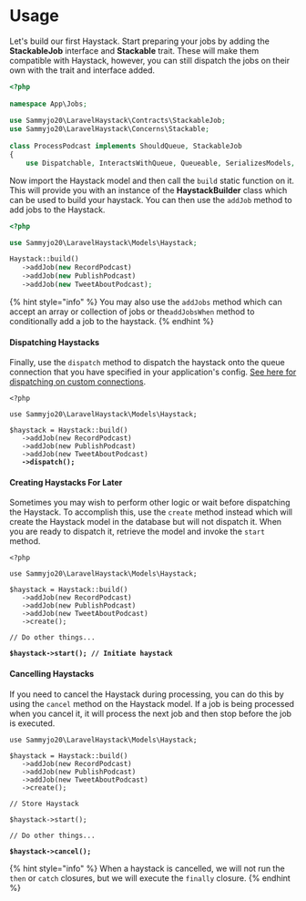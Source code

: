# Usage

Let's build our first Haystack. Start preparing your jobs by adding the **StackableJob** interface and **Stackable** trait. These will make them compatible with Haystack, however, you can still dispatch the jobs on their own with the trait and interface added.

```php
<?php
 
namespace App\Jobs;
 
use Sammyjo20\LaravelHaystack\Contracts\StackableJob;
use Sammyjo20\LaravelHaystack\Concerns\Stackable;
 
class ProcessPodcast implements ShouldQueue, StackableJob
{
    use Dispatchable, InteractsWithQueue, Queueable, SerializesModels, Stackable
```

Now import the Haystack model and then call the `build` static function on it. This will provide you with an instance of the **HaystackBuilder** class which can be used to build your haystack. You can then use the `addJob` method to add jobs to the Haystack.

```php
<?php

use Sammyjo20\LaravelHaystack\Models\Haystack;

Haystack::build()
   ->addJob(new RecordPodcast)
   ->addJob(new PublishPodcast)
   ->addJob(new TweetAboutPodcast);
```

{% hint style="info" %}
You may also use the `addJobs` method which can accept an array or collection of jobs or the`addJobsWhen` method to conditionally add a job to the haystack.
{% endhint %}

#### Dispatching Haystacks

Finally, use the `dispatch` method to dispatch the haystack onto the queue connection that you have specified in your application's config. [See here for dispatching on custom connections](../next-up/connection-queue-and-delay.md).

<pre class="language-php"><code class="lang-php">&#x3C;?php

use Sammyjo20\LaravelHaystack\Models\Haystack;

$haystack = Haystack::build()
   ->addJob(new RecordPodcast)
   ->addJob(new PublishPodcast)
   ->addJob(new TweetAboutPodcast)
<strong>   ->dispatch();</strong></code></pre>

#### Creating Haystacks For Later

Sometimes you may wish to perform other logic or wait before dispatching the Haystack. To accomplish this, use the `create` method instead which will create the Haystack model in the database but will not dispatch it. When you are ready to dispatch it, retrieve the model and invoke the `start` method.

<pre class="language-php"><code class="lang-php">&#x3C;?php

use Sammyjo20\LaravelHaystack\Models\Haystack;

$haystack = Haystack::build()
   ->addJob(new RecordPodcast)
   ->addJob(new PublishPodcast)
   ->addJob(new TweetAboutPodcast)
   ->create();

// Do other things...

<strong>$haystack->start(); // Initiate haystack</strong></code></pre>

#### Cancelling Haystacks

If you need to cancel the Haystack during processing, you can do this by using the `cancel` method on the Haystack model. If a job is being processed when you cancel it, it will process the next job and then stop before the job is executed.

<pre class="language-php"><code class="lang-php">use Sammyjo20\LaravelHaystack\Models\Haystack;

$haystack = Haystack::build()
   ->addJob(new RecordPodcast)
   ->addJob(new PublishPodcast)
   ->addJob(new TweetAboutPodcast)
   ->create();

// Store Haystack

$haystack->start();

// Do other things...

<strong>$haystack->cancel();</strong></code></pre>

{% hint style="info" %}
When a haystack is cancelled, we will not run the `then` or `catch` closures, but we will execute the `finally` closure.
{% endhint %}
